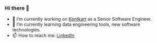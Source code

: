 ### Hi there 👋

- 🔭 I’m currently working on [Kentkart](https://www.kentkart.com/) as a Senior Software Engineer.
- 🌱 I’m currently learning data engineering tools, new software technologies.
- 📫 How to reach me: [LinkedIn](https://www.linkedin.com/in/barankayaa)

<!--
- 👯 I’m looking to collaborate on ...
- 🤔 I’m looking for help with ...
- 💬 Ask me about anything you want
- 😄 Pronouns: ...
- ⚡ Fun fact: ...
<--

![Baran's GitHub stats](https://github-readme-stats.vercel.app/api?username=barankaya)

![snake gif](https://github.com/barankaya/barankaya/blob/output/github-contribution-grid-snake.gif)
